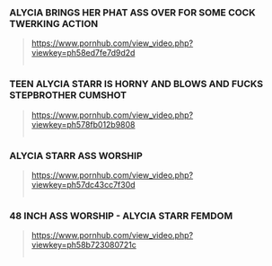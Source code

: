 ### ALYCIA BRINGS HER PHAT ASS OVER FOR SOME COCK TWERKING ACTION
>https://www.pornhub.com/view_video.php?viewkey=ph58ed7fe7d9d2d
>>![]()
### TEEN ALYCIA STARR IS HORNY AND BLOWS AND FUCKS STEPBROTHER CUMSHOT
>https://www.pornhub.com/view_video.php?viewkey=ph578fb012b9808
>>![]()
### ALYCIA STARR ASS WORSHIP
>https://www.pornhub.com/view_video.php?viewkey=ph57dc43cc7f30d
>>![]()
### 48 INCH ASS WORSHIP - ALYCIA STARR FEMDOM
>https://www.pornhub.com/view_video.php?viewkey=ph58b723080721c
>>![]()
